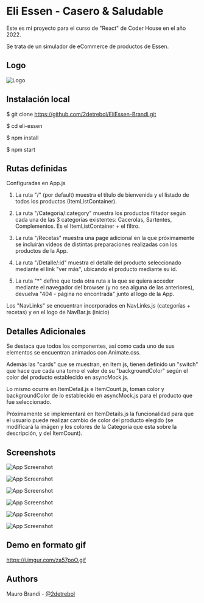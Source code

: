 
# Eli Essen - Casero & Saludable

Este es mi proyecto para el curso de "React" de Coder House en el año 2022.

Se trata de un simulador de eCommerce de productos de Essen.





## Logo
![Logo](https://i.imgur.com/BirJ9jh.png)


## Instalación local

$ git clone https://github.com/2detrebol/EliEssen-Brandi.git

$ cd eli-essen

$ npm install

$ npm start


## Rutas definidas

Configuradas en App.js

1. La ruta "/" (por default) muestra el título de bienvenida y el listado de todos los productos (ItemListContainer).

2. La ruta "/Categoria/:category" muestra los productos filtador según cada una de las 3 categorías existentes: Cacerolas, Sartentes, Complementos. Es el ItemListContainer + el filtro.

3. La ruta "/Recetas" muestra una page adicional en la que próximamente se incluirán videos de distintas preparaciones realizadas con los productos de la App.

4. La ruta "/Detalle/:id" muestra el detalle del producto seleccionado mediante el link "ver más", ubicando el producto mediante su id.

5. La ruta "*" define que toda otra ruta a la que se quiera acceder mediante el navegador del browser (y no sea alguna de las anteriores), devuelva "404 - página no encontrada" junto al logo de la App.

Los "NavLinks" se encuentran incorporados en NavLinks.js (categorías + recetas) y en el logo de NavBar.js (inicio)





## Detalles Adicionales

Se destaca que todos los componentes, así como cada uno de sus elementos se encuentran animados con Animate.css.

Además las "cards" que se muestran, en Item.js, tienen definido un "switch" que hace que cada una tomo el valor de su "backgroundColor" según el color del producto establecido en asyncMock.js.

Lo mismo ocurre en ItemDetail.js e ItemCount.js, toman color y backgroundColor de lo establecido en asyncMock.js para el producto que fue seleccionado.

Próximamente se implementará en ItemDetails.js la funcionalidad para que el usuario puede realizar cambio de color del producto elegido (se modificará la imágen y los colores de la Categoria que esta sobre la descripción, y del ItemCount).


## Screenshots

![App Screenshot](https://i.imgur.com/ESHW5kH.jpg)



![App Screenshot](https://i.imgur.com/NypyogX.jpg)



![App Screenshot](https://i.imgur.com/8pRHP1z.jpg)


![App Screenshot](https://i.imgur.com/9ljDqoF.jpg)


![App Screenshot](https://i.imgur.com/7jHhk6h.jpg)

![App Screenshot](https://i.imgur.com/G4Er4MV.jpg)




## Demo en formato gif

https://i.imgur.com/za57poO.gif


## Authors

Mauro Brandi - [@2detrebol](https://www.github.com/2detrebol)

